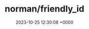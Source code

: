 ---
title: "norman/friendly_id"
link: "https://github.com/norman/friendly_id"
date: "2023-10-25 12:30:08 +0000"
description: "FriendlyId is the “Swiss Army bulldozer” of slugging and permalink plugins for ActiveRecord. It allows you to create pretty URL’s and work with human-friendly strings as if they were numeric ids for ActiveRecord models."
category: "github"
---